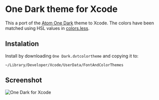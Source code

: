 # One Dark theme for Xcode

This a port of the [Atom One Dark](https://github.com/atom/one-dark-syntax) theme to Xcode. The colors have been matched using HSL values in [colors.less](https://github.com/atom/one-dark-syntax/blob/master/styles/colors.less).

## Instalation

Install by downloading `One Dark.dvtcolortheme` and copying it to:

	~/Library/Developer/Xcode/UserData/FontAndColorThemes

## Screenshot

![One Dark for Xcode](https://raw.githubusercontent.com/tomislav/xcode-one-dark/master/One%20Dark%20Screenshot.png)
